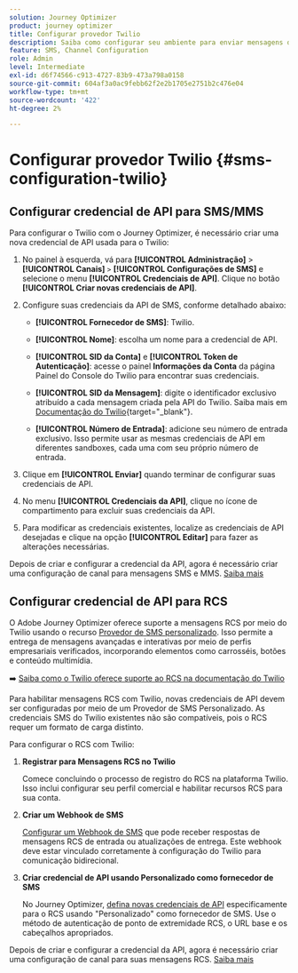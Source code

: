 ```yaml
---
solution: Journey Optimizer
product: journey optimizer
title: Configurar provedor Twilio
description: Saiba como configurar seu ambiente para enviar mensagens de texto com o Journey Optimizer com Twilio
feature: SMS, Channel Configuration
role: Admin
level: Intermediate
exl-id: d6f74566-c913-4727-83b9-473a798a0158
source-git-commit: 604af3a0ac9febb62f2e2b1705e2751b2c476e04
workflow-type: tm+mt
source-wordcount: '422'
ht-degree: 2%

---
```


# Configurar provedor Twilio {#sms-configuration-twilio}

## Configurar credencial de API para SMS/MMS

Para configurar o Twilio com o Journey Optimizer, é necessário criar uma nova credencial de API usada para o Twilio:

1. No painel à esquerda, vá para **[!UICONTROL Administração]** > **[!UICONTROL Canais]** `>` **[!UICONTROL Configurações de SMS]** e selecione o menu **[!UICONTROL Credenciais de API]**. Clique no botão **[!UICONTROL Criar novas credenciais de API]**.

1. Configure suas credenciais da API de SMS, conforme detalhado abaixo:

   * **[!UICONTROL Fornecedor de SMS]**: Twilio.

   * **[!UICONTROL Nome]**: escolha um nome para a credencial de API.

   * **[!UICONTROL SID da Conta]** e **[!UICONTROL Token de Autenticação]**: acesse o painel **Informações da Conta** da página Painel do Console do Twilio para encontrar suas credenciais.

   * **[!UICONTROL SID da Mensagem]**: digite o identificador exclusivo atribuído a cada mensagem criada pela API do Twilio. Saiba mais em [Documentação do Twilio](https://support.twilio.com/hc/en-us/articles/223134387-What-is-a-Message-SID-){target="_blank"}.

   * **[!UICONTROL Número de Entrada]**: adicione seu número de entrada exclusivo. Isso permite usar as mesmas credenciais de API em diferentes sandboxes, cada uma com seu próprio número de entrada.

1. Clique em **[!UICONTROL Enviar]** quando terminar de configurar suas credenciais de API.

1. No menu **[!UICONTROL Credenciais da API]**, clique no ícone de compartimento para excluir suas credenciais da API.

1. Para modificar as credenciais existentes, localize as credenciais de API desejadas e clique na opção **[!UICONTROL Editar]** para fazer as alterações necessárias.

Depois de criar e configurar a credencial da API, agora é necessário criar uma configuração de canal para mensagens SMS e MMS. [Saiba mais](sms-configuration-surface.md)

## Configurar credencial de API para RCS

O Adobe Journey Optimizer oferece suporte a mensagens RCS por meio do Twilio usando o recurso [Provedor de SMS personalizado](sms-configuration-custom.md). Isso permite a entrega de mensagens avançadas e interativas por meio de perfis empresariais verificados, incorporando elementos como carrosséis, botões e conteúdo multimídia.

➡️ [Saiba como o Twilio oferece suporte ao RCS na documentação do Twilio](https://www.twilio.com/docs/rcs)

Para habilitar mensagens RCS com Twilio, novas credenciais de API devem ser configuradas por meio de um Provedor de SMS Personalizado. As credenciais SMS do Twilio existentes não são compatíveis, pois o RCS requer um formato de carga distinto.

Para configurar o RCS com Twilio:

1. **Registrar para Mensagens RCS no Twilio**

   Comece concluindo o processo de registro do RCS na plataforma Twilio. Isso inclui configurar seu perfil comercial e habilitar recursos RCS para sua conta.

1. **Criar um Webhook de SMS**

   [Configurar um Webhook de SMS](sms-configuration-custom.md#webhook) que pode receber respostas de mensagens RCS de entrada ou atualizações de entrega. Este webhook deve estar vinculado corretamente à configuração do Twilio para comunicação bidirecional.

1. **Criar credencial de API usando Personalizado como fornecedor de SMS**

   No Journey Optimizer, [defina novas credenciais de API](sms-configuration-custom.md#api-credential) especificamente para o RCS usando &quot;Personalizado&quot; como fornecedor de SMS. Use o método de autenticação de ponto de extremidade RCS, o URL base e os cabeçalhos apropriados.

Depois de criar e configurar a credencial da API, agora é necessário criar uma configuração de canal para suas mensagens RCS. [Saiba mais](sms-configuration-surface.md)







